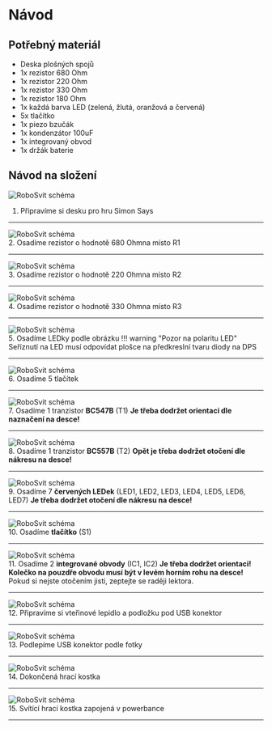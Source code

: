 # Návod

## Potřebný materiál
- Deska plošných spojů
- 1x rezistor 680 Ohm
- 1x rezistor 220 Ohm
- 1x rezistor 330 Ohm
- 1x rezistor 180 Ohm
- 1x každá barva LED (zelená, žlutá, oranžová a červená)
- 5x tlačítko
- 1x piezo bzučák
- 1x kondenzátor 100uF
- 1x integrovaný obvod
- 1x držák baterie

## Návod na složení
![RoboSvit schéma](assets/Electronic_dice-01.jpg)<br>
1. Připravíme si desku pro hru Simon Says
<hr>

![RoboSvit schéma](assets/Electronic_dice-02.jpg)<br>
2. Osadíme rezistor o hodnotě 680 Ohmna místo R1
<hr>

![RoboSvit schéma](assets/Electronic_dice-03.jpg)<br>
3. Osadíme rezistor o hodnotě 220 Ohmna místo R2
<hr>

![RoboSvit schéma](assets/Electronic_dice-04.jpg)<br>
4. Osadíme rezistor o hodnotě 330 Ohmna místo R3
<hr>

![RoboSvit schéma](assets/Electronic_dice-05.jpg)<br>
5. Osadíme LEDky podle obrázku 
!!! warning "Pozor na polaritu LED"
    Seříznutí na LED musí odpovídat plošce na předkreslní tvaru diody na DPS
<hr>

![RoboSvit schéma](assets/Electronic_dice-06.jpg)<br>
6. Osadíme 5 tlačítek
<hr>

![RoboSvit schéma](assets/Electronic_dice-07.jpg)<br>
7. Osadíme 1 tranzistor <b>BC547B</b> (T1) <b>Je třeba dodržet orientaci dle naznačení na desce!</b>
<hr>

![RoboSvit schéma](assets/Electronic_dice-08.jpg)<br>
8. Osadíme 1 tranzistor <b>BC557B</b> (T2) <b>Opět je třeba dodržet otočení dle nákresu na desce!</b>
<hr>

![RoboSvit schéma](assets/Electronic_dice-09.jpg)<br>
9. Osadíme 7 <b>červených LEDek</b> (LED1, LED2, LED3, LED4, LED5, LED6, LED7) <b>Je třeba dodržet otočení dle nákresu na desce!</b>
<hr>

![RoboSvit schéma](assets/Electronic_dice-10.jpg)<br>
10. Osadíme <b>tlačítko</b> (S1)
<hr>

![RoboSvit schéma](assets/Electronic_dice-11.jpg)<br>
11. Osadíme 2 <b>integrované obvody</b> (IC1, IC2) <b>Je třeba dodržet orientaci! Kolečko na pouzdře obvodu musí být v levém horním rohu na desce!</b> Pokud si nejste otočením jisti, zeptejte se raději lektora.
<!-- ![RoboSvit schéma](assets/logic-28.jpg)<br>
12. 
<hr> -->

<!-- ![RoboSvit schéma](assets/logic-29.jpg)<br>
29. 
<hr> -->
<hr>

![RoboSvit schéma](assets/Electronic_dice-12.jpg)<br>
12. Připravíme si vteřinové lepidlo a podložku pod USB konektor
<hr>

![RoboSvit schéma](assets/Electronic_dice-13.jpg)<br>
13. Podlepíme USB konektor podle fotky
<hr>

![RoboSvit schéma](assets/Electronic_dice-14.jpg)<br>
14. Dokončená hrací kostka
<hr>

![RoboSvit schéma](assets/Electronic_dice-15.jpg)<br>
15. Svítící hrací kostka zapojená v powerbance
<hr>
